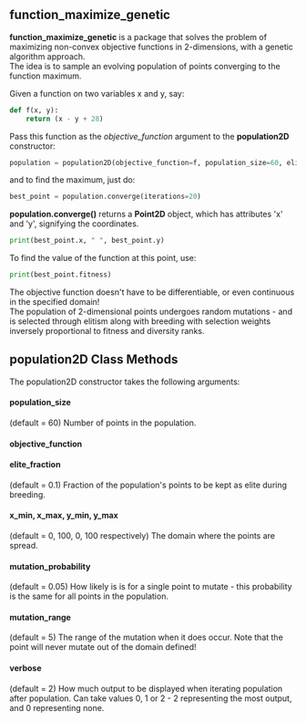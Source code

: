 ## function_maximize_genetic
**function_maximize_genetic** is a package that solves the problem of maximizing non-convex objective functions in 2-dimensions,
with a genetic algorithm approach.  
The idea is to sample an evolving population of points converging to the function maximum.

Given a function on two variables x and y, say:
```python
def f(x, y):
    return (x - y + 28)
```
Pass this function as the *objective_function* argument to the **population2D** constructor:
```python
population = population2D(objective_function=f, population_size=60, elite_fraction=0.05)
```
and to find the maximum, just do:
```python
best_point = population.converge(iterations=20)
```
**population.converge()** returns a **Point2D** object, which has attributes 'x' and 'y', signifying the coordinates.
```python
print(best_point.x, " ", best_point.y)
```
To find the value of the function at this point, use:
```python
print(best_point.fitness)
```

The objective function doesn't have to be differentiable, or even continuous in the specified domain!  
The population of 2-dimensional points undergoes random mutations - and is selected through elitism along with breeding with selection weights inversely proportional to fitness and diversity ranks.

## population2D Class Methods
The population2D constructor takes the following arguments:
#### population_size
(default = 60) Number of points in the population.
#### objective_function
#### elite_fraction
(default = 0.1)
Fraction of the population's points to be kept as elite during breeding.
#### x_min, x_max, y_min, y_max
(default = 0, 100, 0, 100 respectively)
The domain where the points are spread.
#### mutation_probability
(default = 0.05)
How likely is is for a single point to mutate - this probability is the same for all points in the population.
#### mutation_range
(default = 5)
The range of the mutation when it does occur. Note that the point will never mutate out of the domain defined!
#### verbose
(default = 2)
How much output to be displayed when iterating population after population. Can take values 0, 1 or 2 - 2 representing the most output, and 0 representing none.

